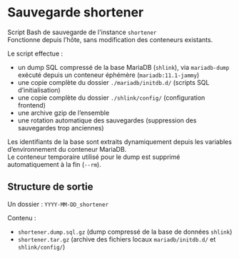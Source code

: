 # Sauvegarde shortener

Script Bash de sauvegarde de l'instance `shortener`  
Fonctionne depuis l’hôte, sans modification des conteneurs existants.

Le script effectue :
- un dump SQL compressé de la base MariaDB (`shlink`), via `mariadb-dump` exécuté depuis un conteneur éphémère (`mariadb:11.1-jammy`)
- une copie complète du dossier `./mariadb/initdb.d/` (scripts SQL d’initialisation)
- une copie complète du dossier `./shlink/config/` (configuration frontend)
- une archive gzip de l’ensemble
- une rotation automatique des sauvegardes (suppression des sauvegardes trop anciennes)

Les identifiants de la base sont extraits dynamiquement depuis les variables d’environnement du conteneur MariaDB.  
Le conteneur temporaire utilisé pour le dump est supprimé automatiquement à la fin (`--rm`).

## Structure de sortie

Un dossier : `YYYY-MM-DD_shortener`

Contenu :
- `shortener.dump.sql.gz` (dump compressé de la base de données `shlink`)
- `shortener.tar.gz` (archive des fichiers locaux `mariadb/initdb.d/` et `shlink/config/`)

